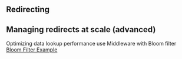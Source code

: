 ## Redirecting


## Managing redirects at scale (advanced)
Optimizing data lookup performance use Middleware with Bloom filter
[Bloom Filter Example](https://github.com/vercel/examples/blob/main/edge-middleware/redirects-bloom-filter)


